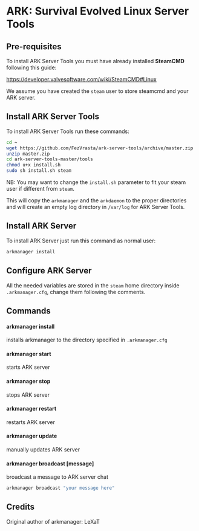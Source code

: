# ARK: Survival Evolved Linux Server Tools

## Pre-requisites

To install ARK Server Tools you must have already installed **SteamCMD** following this guide:

https://developer.valvesoftware.com/wiki/SteamCMD#Linux

We assume you have created the `steam` user to store steamcmd and your ARK server.

## Install ARK Server Tools

To install ARK Server Tools run these commands:

```sh
cd ~
wget https://github.com/FezVrasta/ark-server-tools/archive/master.zip
unzip master.zip
cd ark-server-tools-master/tools
chmod u+x install.sh
sudo sh install.sh steam
```

NB: You may want to change the `install.sh` parameter to fit your steam user if different from `steam`.

This will copy the `arkmanager` and the `arkdaemon` to the proper directories and will create an empty log directory in `/var/log` for ARK Server Tools.

## Install ARK Server

To install ARK Server just run this command as normal user:

```sh
arkmanager install
```

## Configure ARK Server

All the needed variables are stored in the `steam` home directory inside `.arkmanager.cfg`, change them following the comments.

## Commands

#### arkmanager install
installs arkmanager to the directory specified in `.arkmanager.cfg`

#### arkmanager start
starts ARK server

#### arkmanager stop
stops ARK server

#### arkmanager restart
restarts ARK server

#### arkmanager update
manually updates ARK server

#### arkmanager broadcast [message]
broadcast a message to ARK server chat

```sh
arkmanager broadcast "your message here"
```

## Credits

Original author of arkmanager: LeXaT
